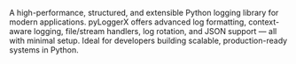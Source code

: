 A high-performance, structured, and extensible Python logging library for modern applications. pyLoggerX offers advanced log formatting, context-aware logging, file/stream handlers, log rotation, and JSON support — all with minimal setup. Ideal for developers building scalable, production-ready systems in Python.
